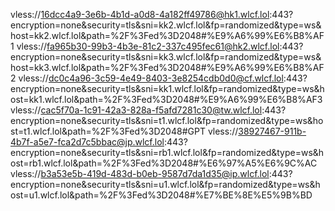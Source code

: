 vless://16dcc4a9-3e6b-4b1d-a0d8-4a182ff49786@hk1.wlcf.lol:443?encryption=none&security=tls&sni=kk2.wlcf.lol&fp=randomized&type=ws&host=kk2.wlcf.lol&path=%2F%3Fed%3D2048#%E9%A6%99%E6%B8%AF1
vless://fa965b30-99b3-4b3e-81c2-337c495fec61@hk2.wlcf.lol:443?encryption=none&security=tls&sni=kk3.wlcf.lol&fp=randomized&type=ws&host=kk3.wlcf.lol&path=%2F%3Fed%3D2048#%E9%A6%99%E6%B8%AF2
vless://dc0c4a96-3c59-4e49-8403-3e8254cdb0d0@cf.wlcf.lol:443?encryption=none&security=tls&sni=kk1.wlcf.lol&fp=randomized&type=ws&host=kk1.wlcf.lol&path=%2F%3Fed%3D2048#%E9%A6%99%E6%B8%AF3
vless://cac5f70a-1c91-42a3-828a-f5afd7281c30@tw.wlcf.lol:443?encryption=none&security=tls&sni=t1.wlcf.lol&fp=randomized&type=ws&host=t1.wlcf.lol&path=%2F%3Fed%3D2048#GPT
vless://38927467-911b-4b7f-a5e7-fca2d7c5bbac@jp.wlcf.lol:443?encryption=none&security=tls&sni=rb1.wlcf.lol&fp=randomized&type=ws&host=rb1.wlcf.lol&path=%2F%3Fed%3D2048#%E6%97%A5%E6%9C%AC
vless://b3a53e5b-419d-483d-b0eb-9587d7da1d35@ip.wlcf.lol:443?encryption=none&security=tls&sni=u1.wlcf.lol&fp=randomized&type=ws&host=u1.wlcf.lol&path=%2F%3Fed%3D2048#%E7%BE%8E%E5%9B%BD
